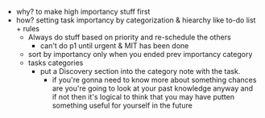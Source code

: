- why? to make high importancy stuff first
- how? setting task importancy by categorization & hiearchy like to-do list + rules
	- Always do stuff based on priority and re-schedule the others
		- can't do p1 until urgent & MIT has been done
	- sort by importancy only when you ended prev importancy category
	- tasks categories
		- put a Discovery section into the category note with the task.
			- if you're gonna need to know more about something chances are you're going to look at your past knowledge anyway and if not then it's logical to think that you may have putten something useful for yourself in the future